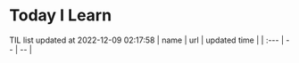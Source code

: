 # Today I Learn 
TIL list updated at 2022-12-09 02:17:58
| name | url | updated time |
| :--- | -- | -- |
